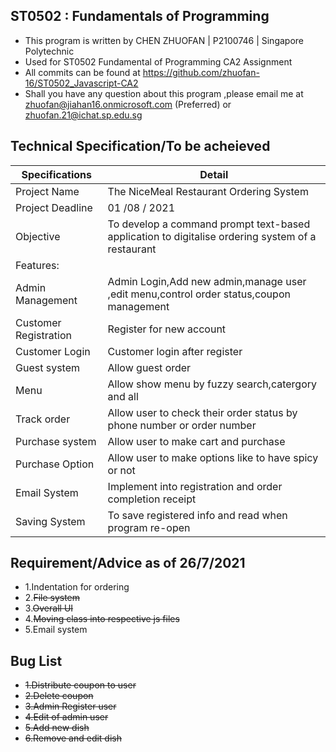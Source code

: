 ## ST0502 : Fundamentals of Programming
* This program is written by CHEN ZHUOFAN | P2100746 | Singapore Polytechnic
* Used for ST0502 Fundamental of Programming CA2 Assignment
* All commits can be found at https://github.com/zhuofan-16/ST0502_Javascript-CA2
* Shall you have any question about this program ,please email me at zhuofan@jiahan16.onmicrosoft.com (Preferred) or zhuofan.21@ichat.sp.edu.sg


## Technical Specification/To be acheieved

| Specifications | Detail                                                  |
| ------------------- | ------------------------------------------- |
| Project Name | The NiceMeal Restaurant Ordering System |
| Project Deadline | 01 /08 / 2021 |
| Objective | To develop a command prompt text-based application to digitalise ordering system of a restaurant |
| Features:
| Admin Management | Admin Login,Add new admin,manage user ,edit menu,control order status,coupon management |
| Customer Registration | Register for new account |
| Customer Login | Customer login after register |
| Guest system | Allow guest order |
| Menu | Allow show menu by fuzzy search,catergory and all |
| Track order | Allow user to check their order status by phone number or order number |
| Purchase system | Allow user to make cart and purchase |
| Purchase Option | Allow user to make options like to have spicy or not |
| Email System | Implement into registration and order completion receipt |
| Saving System | To save registered info and read when program re-open |


## Requirement/Advice as of 26/7/2021
* 1.Indentation for ordering
* 2.<strike>File system</strike>
* 3.<strike>Overall UI</strike>
* 4.<strike>Moving class into respective js files</strike>
* 5.Email system


## Bug List

* <strike>1.Distribute coupon to user</strike>
* <strike>2.Delete coupon </strike>
* <strike>3.Admin Register user </strike>
* <strike>4.Edit of admin user</strike>
* <strike>5.Add new dish</strike>
* <strike>6.Remove and edit dish</strike>
